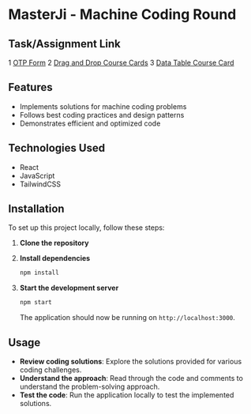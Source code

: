 # MasterJi - Machine Coding Round

## Task/Assignment Link

1 [OTP Form](https://masterji-machine-coding-round-react.vercel.app/)
2 [Drag and Drop Course Cards](https://masterji-machine-coding-round-react.vercel.app/batches)
3 [Data Table Course Card](https://masterji-machine-coding-round-react.vercel.app/courseList)

## Features

- Implements solutions for machine coding problems
- Follows best coding practices and design patterns
- Demonstrates efficient and optimized code

## Technologies Used

- React
- JavaScript
- TailwindCSS

## Installation

To set up this project locally, follow these steps:

1. **Clone the repository**

2. **Install dependencies**

   ```sh
   npm install
   ```

3. **Start the development server**

   ```sh
   npm start
   ```

   The application should now be running on `http://localhost:3000`.

## Usage

- **Review coding solutions**: Explore the solutions provided for various coding challenges.
- **Understand the approach**: Read through the code and comments to understand the problem-solving approach.
- **Test the code**: Run the application locally to test the implemented solutions.
